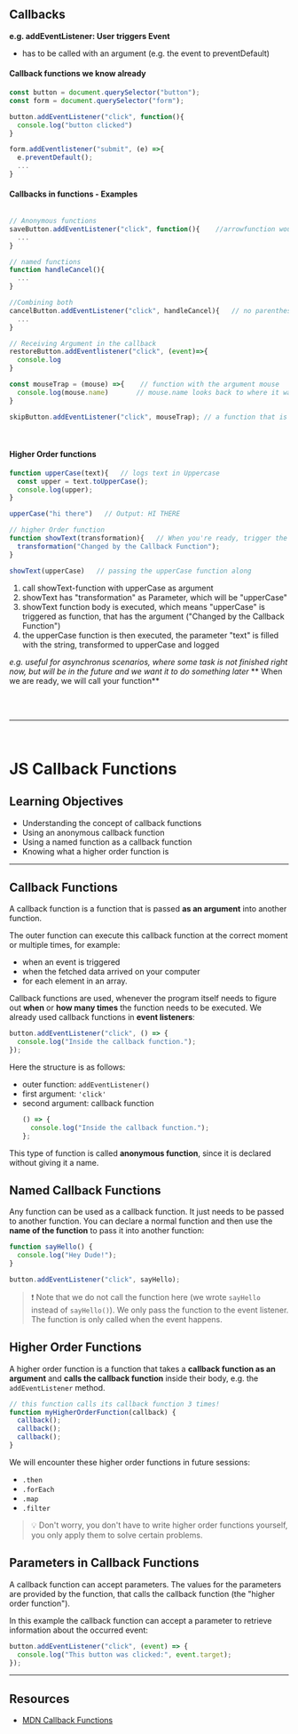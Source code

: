 ## Callbacks
**e.g. addEventListener: User triggers Event**

* has to be called with an argument (e.g. the event to preventDefault)

#### Callback functions we know already
```javascript
const button = document.querySelector("button");
const form = document.querySelector("form");

button.addEventListener("click", function(){
  console.log("button clicked")
}

form.addEventlistener("submit", (e) =>{
  e.preventDefault();
  ...
}
```

#### Callbacks in functions - Examples
```javascript

// Anonymous functions
saveButton.addEventListener("click", function(){    //arrowfunction would also be possible
  ...
}

// named functions
function handleCancel(){
  ...
}

//Combining both
cancelButton.addEventListener("click", handleCancel){   // no parenthesis after handleCancel, because we don't want to call it, just pass it as Argument
  ...
}

// Receiving Argument in the callback
restoreButton.addEventlistener("click", (event)=>{
  console.log
}

const mouseTrap = (mouse) =>{    // function with the argument mouse
  console.log(mouse.name)       // mouse.name looks back to where it was called and uses that as the event
}

skipButton.addEventListener("click", mouseTrap); // a function that is called with a string and the function argument passed as "mousetrap"

```
<br>

#### Higher Order functions

```javascript
function upperCase(text){   // logs text in Uppercase
  const upper = text.toUpperCase();
  console.log(upper);
}

upperCase("hi there")   // Output: HI THERE

// higher Order function
function showText(transformation){   // When you're ready, trigger the eventLlistener [transformation is a name for the "mouseTrap"
  transformation("Changed by the Callback Function");
}

showText(upperCase)   // passing the upperCase function along
```

1. call showText-function with upperCase as argument
2. showText has "transformation" as Parameter, which will be "upperCase"
3. showText function body is executed, which means "upperCase" is triggered as function, that has the argument ("Changed by the Callback Function")
4. the upperCase function is then executed, the parameter "text" is filled with the string, transformed to upperCase and logged

*e.g. useful for asynchronus scenarios, where some task is not finished right now, but will be in the future and we want it to do something later*
** When we are ready, we will call your function**


<br><br>

-------------------------------------------

<br>

# JS Callback Functions

## Learning Objectives

- Understanding the concept of callback functions
- Using an anonymous callback function
- Using a named function as a callback function
- Knowing what a higher order function is

---

## Callback Functions

A callback function is a function that is passed **as an argument** into another function.

The outer function can execute this callback function at the correct moment or multiple times, for
example:

- when an event is triggered
- when the fetched data arrived on your computer
- for each element in an array.

Callback functions are used, whenever the program itself needs to figure out **when** or **how many
times** the function needs to be executed. We already used callback functions in **event
listeners**:

```js
button.addEventListener("click", () => {
  console.log("Inside the callback function.");
});
```

Here the structure is as follows:

- outer function: `addEventListener()`
- first argument: `'click'`
- second argument: callback function
  ```js
  () => {
    console.log("Inside the callback function.");
  };
  ```

This type of function is called **anonymous function**, since it is declared without giving it a
name.

## Named Callback Functions

Any function can be used as a callback function. It just needs to be passed to another function. You
can declare a normal function and then use the **name of the function** to pass it into another
function:

```js
function sayHello() {
  console.log("Hey Dude!");
}

button.addEventListener("click", sayHello);
```

> ❗️ Note that we do not call the function here (we wrote `sayHello` instead of `sayHello()`). We
> only pass the function to the event listener. The function is only called when the event happens.

## Higher Order Functions

A higher order function is a function that takes a **callback function as an argument** and **calls
the callback function** inside their body, e.g. the `addEventListener` method.

```js
// this function calls its callback function 3 times!
function myHigherOrderFunction(callback) {
  callback();
  callback();
  callback();
}
```

We will encounter these higher order functions in future sessions:

- `.then`
- `.forEach`
- `.map`
- `.filter`

> 💡 Don't worry, you don't have to write higher order functions yourself, you only apply them to
> solve certain problems.

## Parameters in Callback Functions

A callback function can accept parameters. The values for the parameters are provided by the
function, that calls the callback function (the "higher order function").

In this example the callback function can accept a parameter to retrieve information about the
occurred event:

```js
button.addEventListener("click", (event) => {
  console.log("This button was clicked:", event.target);
});
```

---

## Resources

- [MDN Callback Functions](https://developer.mozilla.org/en-US/docs/Glossary/Callback_function)

